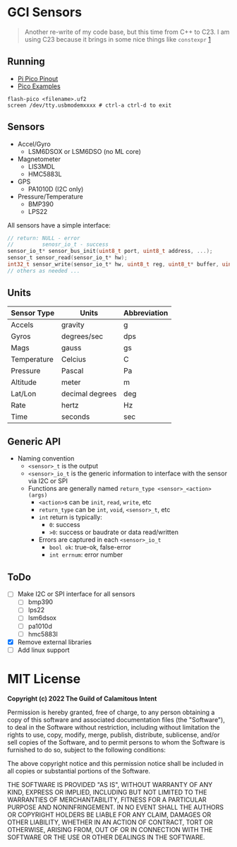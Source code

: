 # GCI Sensors

> Another re-write of my code base, but this time from
> C++ to C23. I am using C23 because it brings in some
> nice things like `constexpr` [1]

[1]: https://en.cppreference.com/w/c/language/constexpr.html

## Running

- [Pi Pico Pinout](https://pico.pinout.xyz/)
- [Pico Examples](https://github.com/raspberrypi/pico-examples)

```
flash-pico <filename>.uf2
screen /dev/tty.usbmodemxxxx # ctrl-a ctrl-d to exit
```

## Sensors

- Accel/Gyro
  - LSM6DSOX or LSM6DSO (no ML core)
- Magnetometer
  - LIS3MDL
  - HMC5883L
- GPS
  - PA1010D (I2C only)
- Pressure/Temperature
  - BMP390
  - LPS22

All sensors have a simple interface:

```c
// return: NULL - error
//         senosr_io_t - success
sensor_io_t* sensor_bus_init(uint8_t port, uint8_t address, ...);
sensor_t sensor_read(sensor_io_t* hw);
int32_t sensor_write(sensor_io_t* hw, uint8_t reg, uint8_t* buffer, uint8_t length);
// others as needed ...
```

## Units

| Sensor Type | Units           | Abbreviation
|-------------|-----------------|--------------|
| Accels      | gravity         | g
| Gyros       | degrees/sec     | dps
| Mags        | gauss           | gs
| Temperature | Celcius         | C
| Pressure    | Pascal          | Pa
| Altitude    | meter           | m
| Lat/Lon     | decimal degrees | deg
| Rate        | hertz           | Hz
| Time        | seconds         | sec

## Generic API

- Naming convention
  - `<sensor>_t` is the output
  - `<sensor>_io_t` is the generic information to interface
    with the sensor via I2C or SPI
  - Functions are generally named `return_type <sensor>_<action>(args)`
    - `<action>`s can be `init`, `read`, `write`, etc
    - `return_type` can be `int`, `void`, `<sensor>_t`, etc
    - `int` return is typically:
      - `0`: success
      - `>0`: success or baudrate or data read/written
    - Errors are captured in each `<sensor>_io_t`
      - `bool ok`: true-ok, false-error
      - `int errnum`: error number

## ToDo

- [ ] Make I2C or SPI interface for all sensors
  - [ ] bmp390
  - [ ] lps22
  - [ ] lsm6dsox
  - [ ] pa1010d
  - [ ] hmc5883l
- [x] Remove external libraries
- [ ] Add linux support

# MIT License

**Copyright (c) 2022 The Guild of Calamitous Intent**

Permission is hereby granted, free of charge, to any person obtaining a copy
of this software and associated documentation files (the "Software"), to deal
in the Software without restriction, including without limitation the rights
to use, copy, modify, merge, publish, distribute, sublicense, and/or sell
copies of the Software, and to permit persons to whom the Software is
furnished to do so, subject to the following conditions:

The above copyright notice and this permission notice shall be included in all
copies or substantial portions of the Software.

THE SOFTWARE IS PROVIDED "AS IS", WITHOUT WARRANTY OF ANY KIND, EXPRESS OR
IMPLIED, INCLUDING BUT NOT LIMITED TO THE WARRANTIES OF MERCHANTABILITY,
FITNESS FOR A PARTICULAR PURPOSE AND NONINFRINGEMENT. IN NO EVENT SHALL THE
AUTHORS OR COPYRIGHT HOLDERS BE LIABLE FOR ANY CLAIM, DAMAGES OR OTHER
LIABILITY, WHETHER IN AN ACTION OF CONTRACT, TORT OR OTHERWISE, ARISING FROM,
OUT OF OR IN CONNECTION WITH THE SOFTWARE OR THE USE OR OTHER DEALINGS IN THE
SOFTWARE.